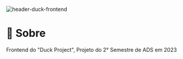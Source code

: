 ![header-duck-frontend](https://github.com/Byte-Boost/Frontend_Duck/assets/105757405/5e4b036e-99ba-463b-ad89-b542d0c950ea)


# :green_book: Sobre
Frontend do "Duck Project", Projeto do 2° Semestre de ADS em 2023
